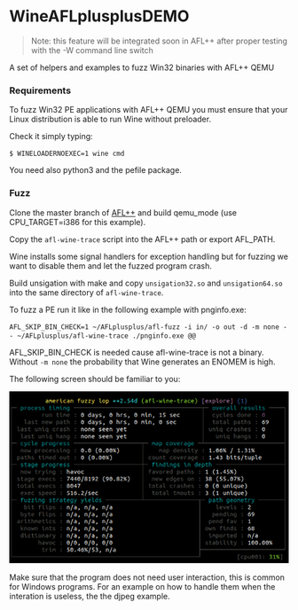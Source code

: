 # WineAFLplusplusDEMO

> Note: this feature will be integrated soon in AFL++ after proper testing with the -W command line switch

A set of helpers and examples to fuzz Win32 binaries with AFL++ QEMU

### Requirements

To fuzz Win32 PE applications with AFL++ QEMU you must ensure that your Linux
distribution is able to run Wine without preloader.

Check it simply typing:

```
$ WINELOADERNOEXEC=1 wine cmd
```

You need also python3 and the pefile package.

### Fuzz

Clone the master branch of [AFL++](https://github.com/vanhauser-thc/AFLplusplus)
and build qemu_mode (use CPU_TARGET=i386 for this example).

Copy the `afl-wine-trace` script into the AFL++ path or export AFL_PATH.

Wine installs some signal handlers for exception handling but for fuzzing we want to disable them and let the fuzzed program crash.

Build unsigation with make and copy `unsigation32.so` and `unsigation64.so` into the same directory of `afl-wine-trace`.

To fuzz a PE run it like in the following example with pnginfo.exe:

```
AFL_SKIP_BIN_CHECK=1 ~/AFLplusplus/afl-fuzz -i in/ -o out -d -m none -- ~/AFLplusplus/afl-wine-trace ./pnginfo.exe @@
```

AFL_SKIP_BIN_CHECK is needed cause afl-wine-trace is not a binary.
Without `-m none` the probability that Wine generates an ENOMEM is high.

The following screen should be familiar to you:

![expic](img/pnginfo_example.png)

Make sure that the program does not need user interaction, this is common for Windows programs.
For an example on how to handle them when the interation is useless, the the djpeg example.
